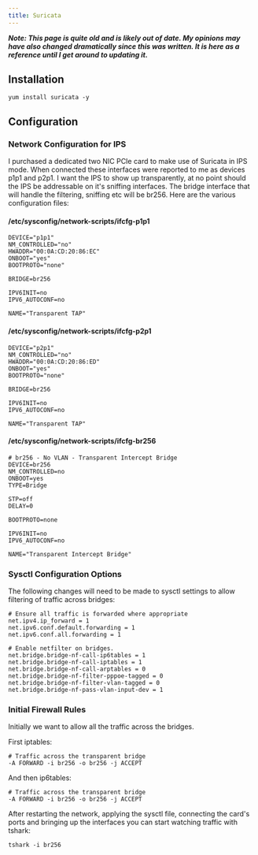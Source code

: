 ```yaml
---
title: Suricata
---
```


***Note: This page is quite old and is likely out of date. My opinions may have
also changed dramatically since this was written. It is here as a reference
until I get around to updating it.***

## Installation

```
yum install suricata -y
```

## Configuration

### Network Configuration for IPS

I purchased a dedicated two NIC PCIe card to make use of Suricata in IPS mode.
When connected these interfaces were reported to me as devices p1p1 and p2p1. I
want the IPS to show up transparently, at no point should the IPS be
addressable on it's sniffing interfaces. The bridge interface that will handle
the filtering, sniffing etc will be br256. Here are the various configuration
files:

#### /etc/sysconfig/network-scripts/ifcfg-p1p1

```
DEVICE="p1p1"
NM_CONTROLLED="no"
HWADDR="00:0A:CD:20:86:EC"
ONBOOT="yes"
BOOTPROTO="none"

BRIDGE=br256

IPV6INIT=no
IPV6_AUTOCONF=no

NAME="Transparent TAP"
```

#### /etc/sysconfig/network-scripts/ifcfg-p2p1

```
DEVICE="p2p1"
NM_CONTROLLED="no"
HWADDR="00:0A:CD:20:86:ED"
ONBOOT="yes"
BOOTPROTO="none"

BRIDGE=br256

IPV6INIT=no
IPV6_AUTOCONF=no

NAME="Transparent TAP"
```

#### /etc/sysconfig/network-scripts/ifcfg-br256

```
# br256 - No VLAN - Transparent Intercept Bridge
DEVICE=br256
NM_CONTROLLED=no
ONBOOT=yes
TYPE=Bridge

STP=off
DELAY=0

BOOTPROTO=none

IPV6INIT=no
IPV6_AUTOCONF=no

NAME="Transparent Intercept Bridge"
```

### Sysctl Configuration Options

The following changes will need to be made to sysctl settings to allow
filtering of traffic across bridges:

```
# Ensure all traffic is forwarded where appropriate
net.ipv4.ip_forward = 1
net.ipv6.conf.default.forwarding = 1
net.ipv6.conf.all.forwarding = 1

# Enable netfilter on bridges.
net.bridge.bridge-nf-call-ip6tables = 1
net.bridge.bridge-nf-call-iptables = 1
net.bridge.bridge-nf-call-arptables = 0
net.bridge.bridge-nf-filter-pppoe-tagged = 0
net.bridge.bridge-nf-filter-vlan-tagged = 0
net.bridge.bridge-nf-pass-vlan-input-dev = 1
```

### Initial Firewall Rules

Initially we want to allow all the traffic across the bridges.

First iptables:

```
# Traffic across the transparent bridge
-A FORWARD -i br256 -o br256 -j ACCEPT
```

And then ip6tables:

```
# Traffic across the transparent bridge
-A FORWARD -i br256 -o br256 -j ACCEPT
```

After restarting the network, applying the sysctl file, connecting the card's
ports and bringing up the interfaces you can start watching traffic with
tshark:

```
tshark -i br256
```

